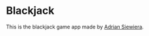 # Blackjack

This is the blackjack game app made by [Adrian Siewiera](https://www.linkedin.com/in/adrian-siewiera/).